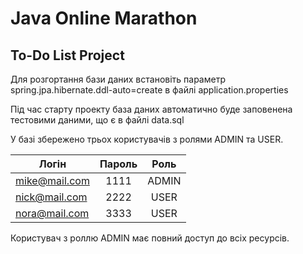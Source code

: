 # Java Online Marathon
## To-Do List Project
Для розгортання бази даних встановіть параметр
spring.jpa.hibernate.ddl-auto=create
в файлі 
application.properties

Під час старту проекту база даних автоматично буде заповенена тестовими даними, що є в файлі data.sql 


У базі збережено трьох користувачів з ролями ADMIN та USER.

| Логін         | Пароль | Роль  |
| ------------- |:------:|:-----:|
| mike@mail.com | 1111   | ADMIN |
| nick@mail.com | 2222   | USER  |
| nora@mail.com | 3333   | USER  |

Користувач з роллю ADMIN має повний доступ до всіх ресурсів.
